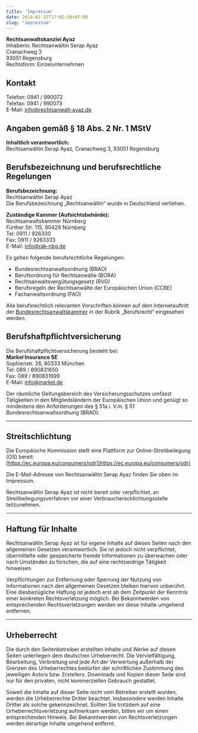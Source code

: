 ```yaml
---
title: 'Impressum'
date: 2018-02-22T17:01:34+07:00
slug: "impressum"
---
```


**Rechtsanwaltskanzlei Ayaz**  
Inhaberin: Rechtsanwältin Serap Ayaz  
Cranachweg 3  
93051 Regensburg  
Rechtsform: Einzelunternehmen  

## Kontakt
Telefon: 0941 / 990072  
Telefax: 0941 / 990073  
E-Mail: [info@rechtsanwalt-ayaz.de](mailto:info@rechtsanwalt-ayaz.de)  

## Angaben gemäß § 18 Abs. 2 Nr. 1 MStV
**Inhaltlich verantwortlich:**  
Rechtsanwältin Serap Ayaz, Cranachweg 3, 93051 Regensburg  

## Berufsbezeichnung und berufsrechtliche Regelungen
**Berufsbezeichnung:**  
Rechtsanwältin Serap Ayaz  
Die Berufsbezeichnung „Rechtsanwältin“ wurde in Deutschland verliehen.  

**Zuständige Kammer (Aufsichtsbehörde):**  
Rechtsanwaltskammer Nürnberg  
Fürther Str. 115, 90429 Nürnberg  
Tel: 0911 / 926330  
Fax: 0911 / 9263333  
E-Mail: [info@rak-nbg.de](mailto:info@rak-nbg.de)  

Es gelten folgende berufsrechtliche Regelungen:  
- Bundesrechtsanwaltsordnung (BRAO)  
- Berufsordnung für Rechtsanwälte (BORA)  
- Rechtsanwaltsvergütungsgesetz (RVG)  
- Berufsregeln der Rechtsanwälte der Europäischen Union (CCBE)  
- Fachanwaltsordnung (FAO)  

Alle berufsrechtlich relevanten Vorschriften können auf dem Internetauftritt der [Bundesrechtsanwaltskammer](https://www.brak.de) in der Rubrik „Berufsrecht“ eingesehen werden.

## Berufshaftpflichtversicherung
Die Berufshaftpflichtversicherung besteht bei:  
**Markel Insurance SE**  
Sophienstr. 26, 80333 München  
Tel: 089 / 890831650  
Fax: 089 / 890831699  
E-Mail: [info@markel.de](mailto:info@markel.de)  

Der räumliche Geltungsbereich des Versicherungsschutzes umfasst Tätigkeiten in den Mitgliedsländern der Europäischen Union und genügt so mindestens den Anforderungen des § 51a i. V.m. § 51 Bundesrechtsanwaltsordnung (BRAO).

---

## Streitschlichtung
Die Europäische Kommission stellt eine Plattform zur Online-Streitbeilegung (OS) bereit:  
[https://ec.europa.eu/consumers/odr](https://ec.europa.eu/consumers/odr)  

Die E-Mail-Adresse von Rechtsanwältin Serap Ayaz finden Sie oben im Impressum.  

Rechtsanwältin Serap Ayaz ist nicht bereit oder verpflichtet, an Streitbeilegungsverfahren vor einer Verbraucherschlichtungsstelle teilzunehmen.

---

## Haftung für Inhalte
Rechtsanwältin Serap Ayaz ist für eigene Inhalte auf diesen Seiten nach den allgemeinen Gesetzen verantwortlich. Sie ist jedoch nicht verpflichtet, übermittelte oder gespeicherte fremde Informationen zu überwachen oder nach Umständen zu forschen, die auf eine rechtswidrige Tätigkeit hinweisen.  

Verpflichtungen zur Entfernung oder Sperrung der Nutzung von Informationen nach den allgemeinen Gesetzen bleiben hiervon unberührt. Eine diesbezügliche Haftung ist jedoch erst ab dem Zeitpunkt der Kenntnis einer konkreten Rechtsverletzung möglich. Bei Bekanntwerden von entsprechenden Rechtsverletzungen werden wir diese Inhalte umgehend entfernen.

---

## Urheberrecht
Die durch den Seitenbetreiber erstellten Inhalte und Werke auf diesen Seiten unterliegen dem deutschen Urheberrecht. Die Vervielfältigung, Bearbeitung, Verbreitung und jede Art der Verwertung außerhalb der Grenzen des Urheberrechtes bedürfen der schriftlichen Zustimmung des jeweiligen Autors bzw. Erstellers. Downloads und Kopien dieser Seite sind nur für den privaten, nicht kommerziellen Gebrauch gestattet.  

Soweit die Inhalte auf dieser Seite nicht vom Betreiber erstellt wurden, werden die Urheberrechte Dritter beachtet. Insbesondere werden Inhalte Dritter als solche gekennzeichnet. Sollten Sie trotzdem auf eine Urheberrechtsverletzung aufmerksam werden, bitten wir um einen entsprechenden Hinweis. Bei Bekanntwerden von Rechtsverletzungen werden derartige Inhalte umgehend entfernt.
